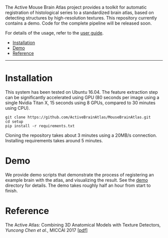 The Active Mouse Brain Atlas project provides a toolkit for automatic registration of histological series to a standardized brain atlas, based on detecting structures by high-resolution textures. This repository currently contains a demo. Code for the complete pipeline will be released soon.

For details of the usage, refer to the [user guide](doc).
- [Installation](#installation)
- [Demo](#demo)
- [Reference](#reference)

----

# Installation

This system has been tested on Ubuntu 16.04. The feature extraction step can be significantly accelerated using GPU (80 seconds per image using a single Nvidia Titan X, 15 seconds using 8 GPUs, compared to 30 minutes using CPU).

```
git clone https://github.com/ActiveBrainAtlas/MouseBrainAtlas.git
cd setup
pip install -r requirements.txt
```

Cloning the repository takes about 3 minutes using a 20MB/s connection. Installing requirements takes around 5 minutes.

# Demo

We provide demo scripts that demonstrate the process of registering an example brain with the atlas, and visualizing the result. See the [demo](demo) directory for details. The demo takes roughly half an hour from start to finish.

# Reference

The Active Atlas: Combining 3D Anatomical Models with Texture Detectors, _Yuncong Chen et al._, MICCAI 2017 [[pdf]](https://arxiv.org/pdf/1702.08606.pdf)

